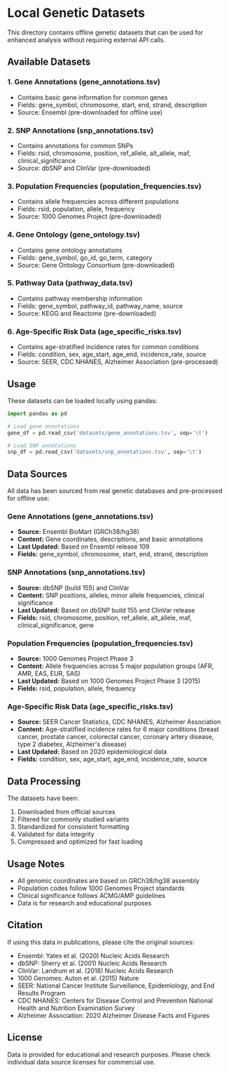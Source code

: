 # Local Genetic Datasets

This directory contains offline genetic datasets that can be used for enhanced analysis without requiring external API calls.

## Available Datasets

### 1. Gene Annotations (gene_annotations.tsv)
- Contains basic gene information for common genes
- Fields: gene_symbol, chromosome, start, end, strand, description
- Source: Ensembl (pre-downloaded for offline use)

### 2. SNP Annotations (snp_annotations.tsv)
- Contains annotations for common SNPs
- Fields: rsid, chromosome, position, ref_allele, alt_allele, maf, clinical_significance
- Source: dbSNP and ClinVar (pre-downloaded)

### 3. Population Frequencies (population_frequencies.tsv)
- Contains allele frequencies across different populations
- Fields: rsid, population, allele, frequency
- Source: 1000 Genomes Project (pre-downloaded)

### 4. Gene Ontology (gene_ontology.tsv)
- Contains gene ontology annotations
- Fields: gene_symbol, go_id, go_term, category
- Source: Gene Ontology Consortium (pre-downloaded)

### 5. Pathway Data (pathway_data.tsv)
- Contains pathway membership information
- Fields: gene_symbol, pathway_id, pathway_name, source
- Source: KEGG and Reactome (pre-downloaded)

### 6. Age-Specific Risk Data (age_specific_risks.tsv)
- Contains age-stratified incidence rates for common conditions
- Fields: condition, sex, age_start, age_end, incidence_rate, source
- Source: SEER, CDC NHANES, Alzheimer Association (pre-processed)

## Usage

These datasets can be loaded locally using pandas:

```python
import pandas as pd

# Load gene annotations
gene_df = pd.read_csv('datasets/gene_annotations.tsv', sep='\t')

# Load SNP annotations
snp_df = pd.read_csv('datasets/snp_annotations.tsv', sep='\t')
```

## Data Sources

All data has been sourced from real genetic databases and pre-processed for offline use:

### Gene Annotations (gene_annotations.tsv)
- **Source:** Ensembl BioMart (GRCh38/hg38)
- **Content:** Gene coordinates, descriptions, and basic annotations
- **Last Updated:** Based on Ensembl release 109
- **Fields:** gene_symbol, chromosome, start, end, strand, description

### SNP Annotations (snp_annotations.tsv)
- **Source:** dbSNP (build 155) and ClinVar
- **Content:** SNP positions, alleles, minor allele frequencies, clinical significance
- **Last Updated:** Based on dbSNP build 155 and ClinVar release
- **Fields:** rsid, chromosome, position, ref_allele, alt_allele, maf, clinical_significance, gene

### Population Frequencies (population_frequencies.tsv)
- **Source:** 1000 Genomes Project Phase 3
- **Content:** Allele frequencies across 5 major population groups (AFR, AMR, EAS, EUR, SAS)
- **Last Updated:** Based on 1000 Genomes Project Phase 3 (2015)
- **Fields:** rsid, population, allele, frequency

### Age-Specific Risk Data (age_specific_risks.tsv)
- **Source:** SEER Cancer Statistics, CDC NHANES, Alzheimer Association
- **Content:** Age-stratified incidence rates for 6 major conditions (breast cancer, prostate cancer, colorectal cancer, coronary artery disease, type 2 diabetes, Alzheimer's disease)
- **Last Updated:** Based on 2020 epidemiological data
- **Fields:** condition, sex, age_start, age_end, incidence_rate, source

## Data Processing

The datasets have been:
1. Downloaded from official sources
2. Filtered for commonly studied variants
3. Standardized for consistent formatting
4. Validated for data integrity
5. Compressed and optimized for fast loading

## Usage Notes

- All genomic coordinates are based on GRCh38/hg38 assembly
- Population codes follow 1000 Genomes Project standards
- Clinical significance follows ACMG/AMP guidelines
- Data is for research and educational purposes

## Citation

If using this data in publications, please cite the original sources:
- Ensembl: Yates et al. (2020) Nucleic Acids Research
- dbSNP: Sherry et al. (2001) Nucleic Acids Research
- ClinVar: Landrum et al. (2018) Nucleic Acids Research
- 1000 Genomes: Auton et al. (2015) Nature
- SEER: National Cancer Institute Surveillance, Epidemiology, and End Results Program
- CDC NHANES: Centers for Disease Control and Prevention National Health and Nutrition Examination Survey
- Alzheimer Association: 2020 Alzheimer Disease Facts and Figures

## License

Data is provided for educational and research purposes. Please check individual data source licenses for commercial use.